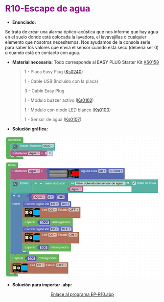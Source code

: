 # <FONT COLOR=#8B008B>R10-Escape de agua</font>
* **Enunciado:**

Se trata de crear una alarma óptico-acústica que nos informe que hay agua en el suelo donde está colocada la lavadora, el lavavajillas o cualquier elemento que nosotros necesitemos. Nos ayudamos de la consola serie para saber los valores que envía el sensor cuando está seco (debería ser 0) o cuando está en contacto con agua.

* **Material necesario:**
Todo corresponde al EASY PLUG Starter Kit [KS0158](https://wiki.keyestudio.com/Ks0158_Keyestudio_EASY_plug_starter_kit_for_Arduino)
  
    > 1 - Placa Easy Plug ([Ks0240](https://wiki.keyestudio.com/Ks0240_keyestudio_EASY_plug_Control_Board_V2.0))
    >
    > 1 - Cable USB (Incluido con la placa)
    >
    > 3 - Cable Easy Plug
    >
    > 1 - Módulo buzzer activo ([Ks0102](https://wiki.keyestudio.com/Ks0102_keyestudio_EASY_plug_Active_Buzzer_Module))
    >
    > 1 - Módulo con diodo LED blanco ([Ks0100](https://wiki.keyestudio.com/Ks0100_keyestudio_EASY_plug_White_LED_Module))
    >
    > 1 - Sensor de agua ([Ks0107](https://wiki.keyestudio.com/Ks0107_keyestudio_EASY_plug_Water_Sensor))

* **Solución gráfica:**

<center>

![Programa del reto EP-R10](../img/retos/R10.png)

</center>

* **Solución para importar .abp:**

<center>

[Enlace al programa EP-R10.abp](./retos/EP-R10.abp)

</center>
